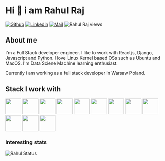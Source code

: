 

# Hi 👋 i am Rahul Raj

[![Github](https://img.shields.io/github/followers/iamrraj?label=Follow&style=social)](https://github.com/iamrraj)
[![Linkedin](https://img.shields.io/badge/-Rahul%20Raj-blue?style=flat-square&logo=linkedin&logoColor=white&link=https://www.linkedin.com/in/iamrraj/)](https://www.linkedin.com/in/iamrraj/)
[![Mail](https://img.shields.io/badge/-rajr97555@gmail.com-gray?style=flat-square&logo=gmail&logoColor=red&link=)](mailto:rajr97555@gmail.com)
![Rahul Raj views](https://gpvc.arturio.dev/iamrraj)



## About me 
I'm a Full Stack developer engineer. I like to work with Reactjs, Django, Javascript and Python. I love Linux Kernel based OSs such as Ubuntu and MacOS.
I'm Data Sciene Machine learning  enthusiast.

Currently i am working as a full stack developer In Warsaw Poland.


## Stack I work with

<code><img height="50" src="https://www.vectorlogo.zone/logos/python/python-ar21.svg"></code>
<code><img height="50" src="https://www.vectorlogo.zone/logos/djangoproject/djangoproject-ar21.svg"></code>
<code><img height="50" src="https://www.vectorlogo.zone/logos/reactjs/reactjs-ar21.svg"></code>
<code><img height="50" src="https://www.vectorlogo.zone/logos/javascript/javascript-ar21.svg"></code>
<code><img height="50" src="https://www.vectorlogo.zone/logos/json/json-ar21.svg"></code>
<code><img height="50" src="https://www.vectorlogo.zone/logos/php/php-horizontal.svg"></code>
<code><img height="50" src="https://www.vectorlogo.zone/logos/postgresql/postgresql-horizontal.svg"></code>
<code><img height="50" src="https://www.vectorlogo.zone/logos/mysql/mysql-horizontal.svg"></code>
<code><img height="50" src="https://www.vectorlogo.zone/logos/github/github-ar21.svg"></code>
<code><img height="50" src="https://www.vectorlogo.zone/logos/getpostman/getpostman-ar21.svg"></code>
<code><img height="50" src="https://www.vectorlogo.zone/logos/git-scm/git-scm-ar21.svg"></code>
<code><img height="50" src="https://www.vectorlogo.zone/logos/ubuntu/ubuntu-ar21.svg"></code>


### Interesting stats

![Rahul Status](https://github-readme-stats.vercel.app/api?username=iamrraj&show_icons=true)

